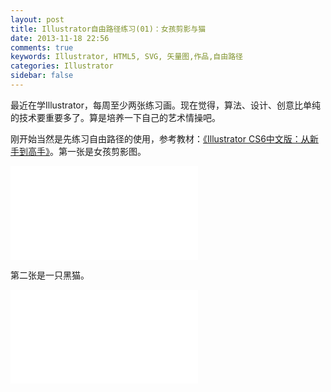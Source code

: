 ```yaml
---
layout: post
title: Illustrator自由路径练习(01)：女孩剪影与猫
date: 2013-11-18 22:56
comments: true
keywords: Illustrator, HTML5, SVG, 矢量图,作品,自由路径
categories: Illustrator
sidebar: false
---
```

最近在学Illustrator，每周至少两张练习画。现在觉得，算法、设计、创意比单纯的技术要重要多了。算是培养一下自己的艺术情操吧。

刚开始当然是先练习自由路径的使用，参考教材：<a href="http://book.douban.com/subject/24303555/" class="douban_book" name="24303555" target="_blank">《Illustrator CS6中文版：从新手到高手》</a>。第一张是女孩剪影图。

<embed src="{{ root_url}}/svg/Girl.svg" type="image/svg+xml">
<!-- more -->

第二张是一只黑猫。

<embed src="{{ root_url}}/svg/Cat.svg" type="image/svg+xml">